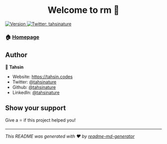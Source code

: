<h1 align="center">Welcome to rm 👋</h1>
<p>
  <a href="https://www.npmjs.com/package/rm" target="_blank">
    <img alt="Version" src="https://img.shields.io/npm/v/rm.svg">
  </a>
  <a href="https://twitter.com/tahsinature" target="_blank">
    <img alt="Twitter: tahsinature" src="https://img.shields.io/twitter/follow/tahsinature.svg?style=social" />
  </a>
</p>

### 🏠 [Homepage](https://tahsin.codes)

## Author

👤 **Tahsin**

* Website: https://tahsin.codes
* Twitter: [@tahsinature](https://twitter.com/tahsinature)
* Github: [@tahsinature](https://github.com/tahsinature)
* LinkedIn: [@tahsinature](https://linkedin.com/in/tahsinature)

## Show your support

Give a ⭐️ if this project helped you!

***
_This README was generated with ❤️ by [readme-md-generator](https://github.com/kefranabg/readme-md-generator)_
